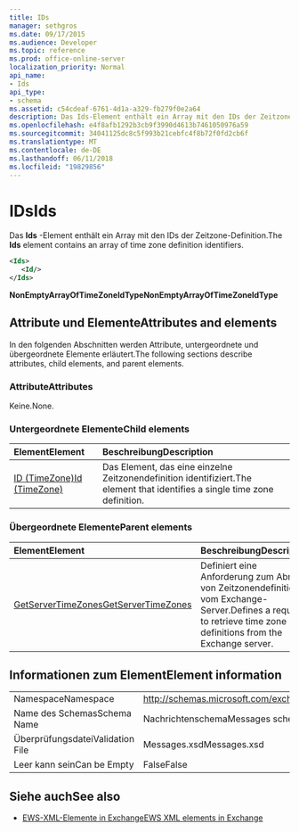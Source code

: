 ```yaml
---
title: IDs
manager: sethgros
ms.date: 09/17/2015
ms.audience: Developer
ms.topic: reference
ms.prod: office-online-server
localization_priority: Normal
api_name:
- Ids
api_type:
- schema
ms.assetid: c54cdeaf-6761-4d1a-a329-fb279f0e2a64
description: Das Ids-Element enthält ein Array mit den IDs der Zeitzone-Definition.
ms.openlocfilehash: e4f8afb1292b3cb9f3990d4613b7461050976a59
ms.sourcegitcommit: 34041125dc8c5f993b21cebfc4f8b72f0fd2cb6f
ms.translationtype: MT
ms.contentlocale: de-DE
ms.lasthandoff: 06/11/2018
ms.locfileid: "19829856"
---
```

# <a name="ids"></a><span data-ttu-id="20e90-103">IDs</span><span class="sxs-lookup"><span data-stu-id="20e90-103">Ids</span></span>

<span data-ttu-id="20e90-104">Das **Ids** -Element enthält ein Array mit den IDs der Zeitzone-Definition.</span><span class="sxs-lookup"><span data-stu-id="20e90-104">The **Ids** element contains an array of time zone definition identifiers.</span></span> 
  
```XML
<Ids>
   <Id/>
</Ids>
```

 <span data-ttu-id="20e90-105">**NonEmptyArrayOfTimeZoneIdType**</span><span class="sxs-lookup"><span data-stu-id="20e90-105">**NonEmptyArrayOfTimeZoneIdType**</span></span>
## <a name="attributes-and-elements"></a><span data-ttu-id="20e90-106">Attribute und Elemente</span><span class="sxs-lookup"><span data-stu-id="20e90-106">Attributes and elements</span></span>

<span data-ttu-id="20e90-107">In den folgenden Abschnitten werden Attribute, untergeordnete und übergeordnete Elemente erläutert.</span><span class="sxs-lookup"><span data-stu-id="20e90-107">The following sections describe attributes, child elements, and parent elements.</span></span>
  
### <a name="attributes"></a><span data-ttu-id="20e90-108">Attribute</span><span class="sxs-lookup"><span data-stu-id="20e90-108">Attributes</span></span>

<span data-ttu-id="20e90-109">Keine.</span><span class="sxs-lookup"><span data-stu-id="20e90-109">None.</span></span>
  
### <a name="child-elements"></a><span data-ttu-id="20e90-110">Untergeordnete Elemente</span><span class="sxs-lookup"><span data-stu-id="20e90-110">Child elements</span></span>

|<span data-ttu-id="20e90-111">**Element**</span><span class="sxs-lookup"><span data-stu-id="20e90-111">**Element**</span></span>|<span data-ttu-id="20e90-112">**Beschreibung**</span><span class="sxs-lookup"><span data-stu-id="20e90-112">**Description**</span></span>|
|:-----|:-----|
|[<span data-ttu-id="20e90-113">ID (TimeZone)</span><span class="sxs-lookup"><span data-stu-id="20e90-113">Id (TimeZone)</span></span>](id-timezone.md) <br/> |<span data-ttu-id="20e90-114">Das Element, das eine einzelne Zeitzonendefinition identifiziert.</span><span class="sxs-lookup"><span data-stu-id="20e90-114">The element that identifies a single time zone definition.</span></span>  <br/> |
   
### <a name="parent-elements"></a><span data-ttu-id="20e90-115">Übergeordnete Elemente</span><span class="sxs-lookup"><span data-stu-id="20e90-115">Parent elements</span></span>

|<span data-ttu-id="20e90-116">**Element**</span><span class="sxs-lookup"><span data-stu-id="20e90-116">**Element**</span></span>|<span data-ttu-id="20e90-117">**Beschreibung**</span><span class="sxs-lookup"><span data-stu-id="20e90-117">**Description**</span></span>|
|:-----|:-----|
|[<span data-ttu-id="20e90-118">GetServerTimeZones</span><span class="sxs-lookup"><span data-stu-id="20e90-118">GetServerTimeZones</span></span>](getservertimezones.md) <br/> |<span data-ttu-id="20e90-119">Definiert eine Anforderung zum Abrufen von Zeitzonendefinitionen vom Exchange-Server.</span><span class="sxs-lookup"><span data-stu-id="20e90-119">Defines a request to retrieve time zone definitions from the Exchange server.</span></span>  <br/> |
   
## <a name="element-information"></a><span data-ttu-id="20e90-120">Informationen zum Element</span><span class="sxs-lookup"><span data-stu-id="20e90-120">Element information</span></span>

|||
|:-----|:-----|
|<span data-ttu-id="20e90-121">Namespace</span><span class="sxs-lookup"><span data-stu-id="20e90-121">Namespace</span></span>  <br/> |http://schemas.microsoft.com/exchange/services/2006/messages  <br/> |
|<span data-ttu-id="20e90-122">Name des Schemas</span><span class="sxs-lookup"><span data-stu-id="20e90-122">Schema Name</span></span>  <br/> |<span data-ttu-id="20e90-123">Nachrichtenschema</span><span class="sxs-lookup"><span data-stu-id="20e90-123">Messages schema</span></span>  <br/> |
|<span data-ttu-id="20e90-124">Überprüfungsdatei</span><span class="sxs-lookup"><span data-stu-id="20e90-124">Validation File</span></span>  <br/> |<span data-ttu-id="20e90-125">Messages.xsd</span><span class="sxs-lookup"><span data-stu-id="20e90-125">Messages.xsd</span></span>  <br/> |
|<span data-ttu-id="20e90-126">Leer kann sein</span><span class="sxs-lookup"><span data-stu-id="20e90-126">Can be Empty</span></span>  <br/> |<span data-ttu-id="20e90-127">False</span><span class="sxs-lookup"><span data-stu-id="20e90-127">False</span></span>  <br/> |
   
## <a name="see-also"></a><span data-ttu-id="20e90-128">Siehe auch</span><span class="sxs-lookup"><span data-stu-id="20e90-128">See also</span></span>



- [<span data-ttu-id="20e90-129">EWS-XML-Elemente in Exchange</span><span class="sxs-lookup"><span data-stu-id="20e90-129">EWS XML elements in Exchange</span></span>](ews-xml-elements-in-exchange.md)

